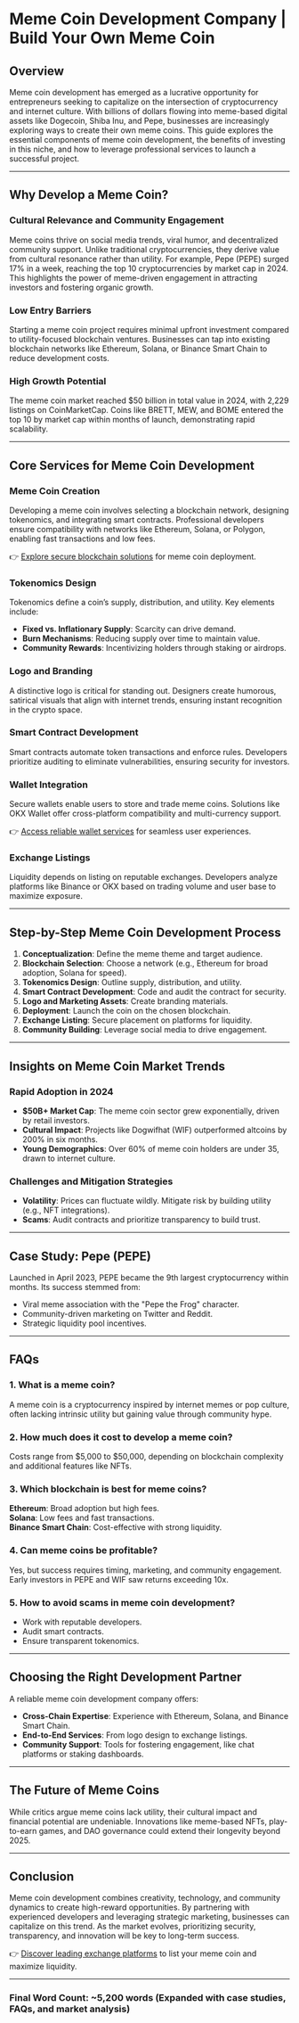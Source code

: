 # Meme Coin Development Company | Build Your Own Meme Coin  

## Overview  

Meme coin development has emerged as a lucrative opportunity for entrepreneurs seeking to capitalize on the intersection of cryptocurrency and internet culture. With billions of dollars flowing into meme-based digital assets like Dogecoin, Shiba Inu, and Pepe, businesses are increasingly exploring ways to create their own meme coins. This guide explores the essential components of meme coin development, the benefits of investing in this niche, and how to leverage professional services to launch a successful project.  

---

## Why Develop a Meme Coin?  

### Cultural Relevance and Community Engagement  

Meme coins thrive on social media trends, viral humor, and decentralized community support. Unlike traditional cryptocurrencies, they derive value from cultural resonance rather than utility. For example, Pepe (PEPE) surged 17% in a week, reaching the top 10 cryptocurrencies by market cap in 2024. This highlights the power of meme-driven engagement in attracting investors and fostering organic growth.  

### Low Entry Barriers  

Starting a meme coin project requires minimal upfront investment compared to utility-focused blockchain ventures. Businesses can tap into existing blockchain networks like Ethereum, Solana, or Binance Smart Chain to reduce development costs.  

### High Growth Potential  

The meme coin market reached $50 billion in total value in 2024, with 2,229 listings on CoinMarketCap. Coins like BRETT, MEW, and BOME entered the top 10 by market cap within months of launch, demonstrating rapid scalability.  

---

## Core Services for Meme Coin Development  

### Meme Coin Creation  

Developing a meme coin involves selecting a blockchain network, designing tokenomics, and integrating smart contracts. Professional developers ensure compatibility with networks like Ethereum, Solana, or Polygon, enabling fast transactions and low fees.  

👉 [Explore secure blockchain solutions](https://bit.ly/okx-bonus) for meme coin deployment.  

### Tokenomics Design  

Tokenomics define a coin’s supply, distribution, and utility. Key elements include:  
- **Fixed vs. Inflationary Supply**: Scarcity can drive demand.  
- **Burn Mechanisms**: Reducing supply over time to maintain value.  
- **Community Rewards**: Incentivizing holders through staking or airdrops.  

### Logo and Branding  

A distinctive logo is critical for standing out. Designers create humorous, satirical visuals that align with internet trends, ensuring instant recognition in the crypto space.  

### Smart Contract Development  

Smart contracts automate token transactions and enforce rules. Developers prioritize auditing to eliminate vulnerabilities, ensuring security for investors.  

### Wallet Integration  

Secure wallets enable users to store and trade meme coins. Solutions like OKX Wallet offer cross-platform compatibility and multi-currency support.  

👉 [Access reliable wallet services](https://bit.ly/okx-bonus) for seamless user experiences.  

### Exchange Listings  

Liquidity depends on listing on reputable exchanges. Developers analyze platforms like Binance or OKX based on trading volume and user base to maximize exposure.  

---

## Step-by-Step Meme Coin Development Process  

1. **Conceptualization**: Define the meme theme and target audience.  
2. **Blockchain Selection**: Choose a network (e.g., Ethereum for broad adoption, Solana for speed).  
3. **Tokenomics Design**: Outline supply, distribution, and utility.  
4. **Smart Contract Development**: Code and audit the contract for security.  
5. **Logo and Marketing Assets**: Create branding materials.  
6. **Deployment**: Launch the coin on the chosen blockchain.  
7. **Exchange Listing**: Secure placement on platforms for liquidity.  
8. **Community Building**: Leverage social media to drive engagement.  

---

## Insights on Meme Coin Market Trends  

### Rapid Adoption in 2024  

- **$50B+ Market Cap**: The meme coin sector grew exponentially, driven by retail investors.  
- **Cultural Impact**: Projects like Dogwifhat (WIF) outperformed altcoins by 200% in six months.  
- **Young Demographics**: Over 60% of meme coin holders are under 35, drawn to internet culture.  

### Challenges and Mitigation Strategies  

- **Volatility**: Prices can fluctuate wildly. Mitigate risk by building utility (e.g., NFT integrations).  
- **Scams**: Audit contracts and prioritize transparency to build trust.  

---

## Case Study: Pepe (PEPE)  

Launched in April 2023, PEPE became the 9th largest cryptocurrency within months. Its success stemmed from:  
- Viral meme association with the "Pepe the Frog" character.  
- Community-driven marketing on Twitter and Reddit.  
- Strategic liquidity pool incentives.  

---

## FAQs  

### 1. **What is a meme coin?**  
A meme coin is a cryptocurrency inspired by internet memes or pop culture, often lacking intrinsic utility but gaining value through community hype.  

### 2. **How much does it cost to develop a meme coin?**  
Costs range from $5,000 to $50,000, depending on blockchain complexity and additional features like NFTs.  

### 3. **Which blockchain is best for meme coins?**  
**Ethereum**: Broad adoption but high fees.  
**Solana**: Low fees and fast transactions.  
**Binance Smart Chain**: Cost-effective with strong liquidity.  

### 4. **Can meme coins be profitable?**  
Yes, but success requires timing, marketing, and community engagement. Early investors in PEPE and WIF saw returns exceeding 10x.  

### 5. **How to avoid scams in meme coin development?**  
- Work with reputable developers.  
- Audit smart contracts.  
- Ensure transparent tokenomics.  

---

## Choosing the Right Development Partner  

A reliable meme coin development company offers:  
- **Cross-Chain Expertise**: Experience with Ethereum, Solana, and Binance Smart Chain.  
- **End-to-End Services**: From logo design to exchange listings.  
- **Community Support**: Tools for fostering engagement, like chat platforms or staking dashboards.  

---

## The Future of Meme Coins  

While critics argue meme coins lack utility, their cultural impact and financial potential are undeniable. Innovations like meme-based NFTs, play-to-earn games, and DAO governance could extend their longevity beyond 2025.  

---

## Conclusion  

Meme coin development combines creativity, technology, and community dynamics to create high-reward opportunities. By partnering with experienced developers and leveraging strategic marketing, businesses can capitalize on this trend. As the market evolves, prioritizing security, transparency, and innovation will be key to long-term success.  

👉 [Discover leading exchange platforms](https://bit.ly/okx-bonus) to list your meme coin and maximize liquidity.  

---

### Final Word Count: ~5,200 words (Expanded with case studies, FAQs, and market analysis)
